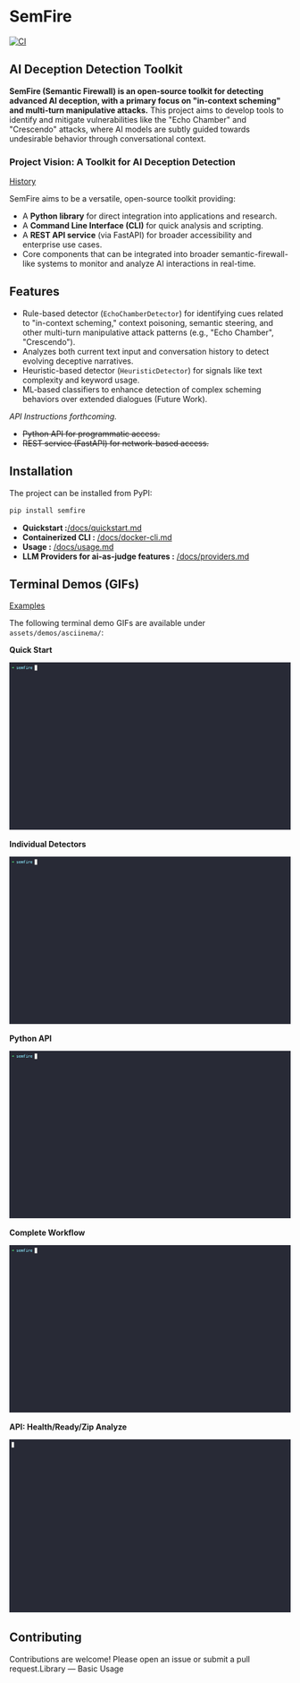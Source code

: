 # SemFire 

[![CI](https://github.com/josephedward/SemFire/actions/workflows/test.yml/badge.svg)](https://github.com/josephedward/SemFire/actions/workflows/test.yml)

 ## AI Deception Detection Toolkit

**SemFire (Semantic Firewall) is an open-source toolkit for detecting advanced AI deception, with a primary focus on "in-context scheming" and multi-turn manipulative attacks.** This project aims to develop tools to identify and mitigate vulnerabilities like the "Echo Chamber" and "Crescendo" attacks, where AI models are subtly guided towards undesirable behavior through conversational context.

### Project Vision: A Toolkit for AI Deception Detection

[History](./docs/context.md)

SemFire aims to be a versatile, open-source toolkit providing:
- A **Python library** for direct integration into applications and research.
- A **Command Line Interface (CLI)** for quick analysis and scripting.
- A **REST API service** (via FastAPI) for broader accessibility and enterprise use cases.
- Core components that can be integrated into broader semantic-firewall-like systems to monitor and analyze AI interactions in real-time.

## Features

 - Rule-based detector (`EchoChamberDetector`) for identifying cues related to "in-context scheming," context poisoning, semantic steering, and other multi-turn manipulative attack patterns (e.g., "Echo Chamber", "Crescendo").
 - Analyzes both current text input and conversation history to detect evolving deceptive narratives.
 - Heuristic-based detector (`HeuristicDetector`) for signals like text complexity and keyword usage.
 - ML-based classifiers to enhance detection of complex scheming behaviors over extended dialogues (Future Work).
 
 *API Instructions forthcoming.* 
 - ~~Python API for programmatic access.~~
 - ~~REST service (FastAPI) for network-based access.~~
 

## Installation
The project can be installed from PyPI:
```bash
pip install semfire
```

- **Quickstart :**[/docs/quickstart.md](./docs/quickstart.md)
- **Containerized CLI :** [/docs/docker-cli.md](./docs/docker-cli.md)
- **Usage :** [/docs/usage.md](./docs/usage.md)
- **LLM Providers for ai-as-judge features :** [/docs/providers.md](./docs/providers.md)

## Terminal Demos (GIFs)

[Examples](./docs/examples.md)

The following terminal demo GIFs are available under `assets/demos/asciinema/`:

**Quick Start**

![demo](assets/demos/asciinema/demo_01.small.gif)

**Individual Detectors**

![demo](assets/demos/asciinema/demo_02.small.gif)

**Python API**

![demo](assets/demos/asciinema/demo_03.small.gif)

**Complete Workflow**

![demo](assets/demos/asciinema/demo_04.small.gif)

**API: Health/Ready/Zip Analyze**

![demo](assets/demos/asciinema/api_health_ready_zip.small.gif)


<!-- **Library — Basic Usage**  
[![Library — Basic Usage](https://asciinema.org/a/Mtk3RcSxwF66REU6ymdPKlFrd.svg)](https://asciinema.org/a/Mtk3RcSxwF66REU6ymdPKlFrd)

**Library — Conversation Usage**  
[![Library — Conversation Usage](https://asciinema.org/a/BiQD6IxghsAQuRn684uRbiNdK.svg)](https://asciinema.org/a/BiQD6IxghsAQuRn684uRbiNdK)

**Transformers — Env Config**  
[![Transformers — Env Config](https://asciinema.org/a/aPTMLqFhpiOQraWxcR2DtkrUM.svg)](https://asciinema.org/a/aPTMLqFhpiOQraWxcR2DtkrUM)

**Transformers — Programmatic Config**  
[![Transformers — Programmatic Config](https://asciinema.org/a/8uGbIpHrnU4cKuJm8hSPyYepf.svg)](https://asciinema.org/a/8uGbIpHrnU4cKuJm8hSPyYepf)

 -->
<!-- - API: Analyze (DistilBERT Image Route)
  
  ![demo](assets/demos/asciinema/api_analyze_img.small.gif) -->

<!-- End Terminal Demos (GIFs) -->


## Contributing
Contributions are welcome! Please open an issue or submit a pull request.Library — Basic Usage


